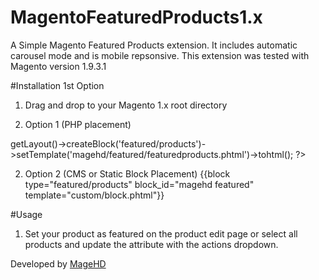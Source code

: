 # MagentoFeaturedProducts1.x
A Simple Magento Featured Products extension. It includes automatic carousel mode and is mobile repsonsive. This extension was tested with Magento version 1.9.3.1

#Installation 1st Option
1. Drag and drop to your Magento 1.x root directory

 2. Option 1 (PHP placement)
 <?php echo $this->getLayout()->createBlock('featured/products')->setTemplate('magehd/featured/featuredproducts.phtml')->tohtml();
           ?>
           
 2. Option 2 (CMS or Static Block Placement)
 {{block type="featured/products" block_id="magehd featured" template="custom/block.phtml"}}
 
#Usage
 1. Set your product as featured on the product edit page or select all products and update the attribute with the actions dropdown.

Developed by <a href="https://magehd.com">MageHD</a>
